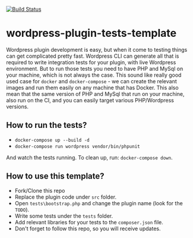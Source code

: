 [![Build Status](https://travis-ci.org/Soluto/wordpress-plugin-tests-template.svg?branch=master)](https://travis-ci.org/Soluto/wordpress-plugin-tests-template)

# wordpress-plugin-tests-template
Wordpress plugin development is easy, but when it come to testing things can get complicated pretty fast. 
Wordpress CLI can generate all that is required to write integration tests for your plugin, with live Wordpress environment.
But to run those tests you need to have PHP and MySql on your machine, which is not always the case.
This sound like really good used case for `docker` and `docker-compose` - we can create the relevant images and run them easily on any machine that has Docker.
This also mean that the same version of PHP and MySql that run on your machine, also run on the CI, and you can easily target various PHP/Wordpress versions.

## How to run the tests?
* `docker-compose up --build -d`
* `docker-compose run wordpress vendor/bin/phpunit`

And watch the tests running.
To clean up, run: `docker-compose down`.

## How to use this template?
* Fork/Clone this repo
* Replace the plugin code under `src` folder.
* Open `tests\bootstrap.php` and change the plugin name (look for the `TODO`).
* Write some tests under the `tests` folder. 
* Add relevant libraries for your tests to the `composer.json` file.
* Don't forget to follow this repo, so you will receive updates.